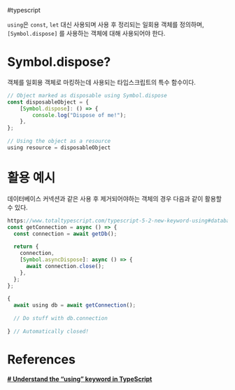 #typescript 

`using`은  `const`, `let` 대신 사용되며 사용 후 정리되는 일회용 객체를 정의하며,
`[Symbol.dispose]` 를 사용하는 객체에 대해 사용되어야 한다.

# Symbol.dispose?
객체를 일회용 객체로 마킹하는데 사용되는 타입스크립트의 특수 함수이다.
```typescript
// Object marked as disposable using Symbol.dispose  
const disposableObject = {  
	[Symbol.dispose]: () => {  
		console.log("Dispose of me!");  
	},  
};  
  
// Using the object as a resource  
using resource = disposableObject
```

# 활용 예시
데이터베이스 커넥션과 같은 사용 후 제거되어야하는 객체의 경우 다음과 같이 활용할 수 있다.

```typescript
https://www.totaltypescript.com/typescript-5-2-new-keyword-using#database-connections  
const getConnection = async () => {  
  const connection = await getDb();  
  
  return {  
    connection,  
    [Symbol.asyncDispose]: async () => {  
      await connection.close();  
    },  
  };  
};  
  
{  
  await using db = await getConnection();  
  
  // Do stuff with db.connection  
  
} // Automatically closed!

```


# References
#### [# Understand the “using” keyword in TypeScript](https://levelup.gitconnected.com/using-the-using-keyword-in-typescript-2850c7b0b872)